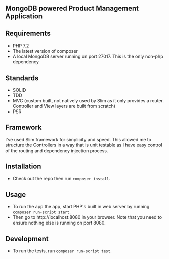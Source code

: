 MongoDB powered Product Management Application
----

Requirements
----
- PHP 7.2
- The latest version of composer
- A local MongoDB server running on port 27017. This is the only non-php dependency

Standards
----
- SOLID
- TDD
- MVC (custom built, not natively used by Slim as it only provides a router. Controller and View layers are built from scratch)
- PSR

Framework
----
I've used Slim framework for simplicity and speed. This allowed me to structure the Controllers in a way that is unit testable as I have easy control of the routing and dependency injection process.

Installation
----
- Check out the repo then run `composer install`.

Usage
----
- To run the app the app, start PHP's built in web server by running `composer run-script start`.
- Then go to http://localhost:8080 in your browser. Note that you need to ensure nothing else is running on port 8080.


Development
----
- To run the tests, run `composer run-script test`.